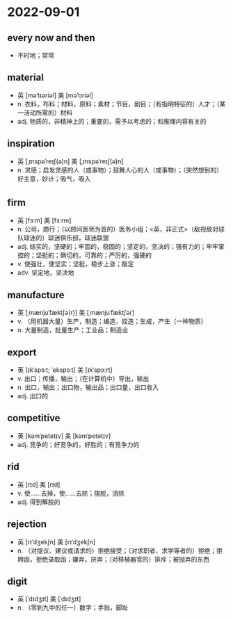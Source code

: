 # 2022-09-01

## every now and then
- 不时地；常常

## material
- 英  [məˈtɪəriəl]   美  [məˈtɪriəl]
- n. 衣料，布料；材料，原料；素材；节目，剧目；（有指明特征的）人才；（某一活动所需的）材料
- adj. 物质的，非精神上的；重要的，需予以考虑的；和推理内容有关的

## inspiration
- 英  [ˌɪnspəˈreɪʃ(ə)n]   美  [ˌɪnspəˈreɪʃ(ə)n]
- n. 灵感；启发灵感的人（或事物）；鼓舞人心的人（或事物）；（突然想到的）好主意，妙计；吸气，吸入

## firm 　 　 　
- 英  [fɜːm]   美  [fɜːrm]
- n. 公司，商行；（以顾问医师为首的）医务小组；<英，非正式>（敌视敌对球队球迷的）球迷俱乐部，球迷联盟
- adj. 结实的，坚硬的；牢固的，稳固的；坚定的，坚决的；强有力的；牢牢掌控的；坚挺的；确切的，可靠的；严厉的，强硬的
- v. 使强壮，使坚实；坚挺，稳步上涨；敲定
- adv. 坚定地，坚决地

## manufacture
- 英  [ˌmænjuˈfæktʃə(r)]   美  [ˌmænjuˈfæktʃər]
- v. （用机器大量）生产，制造；编造，捏造；生成，产生（一种物质）
- n. 大量制造，批量生产；工业品；制造业

## export
- 英  [ɪkˈspɔːt; ˈekspɔːt]   美  [ɪkˈspɔːrt]
- v. 出口；传播，输出；（在计算机中）导出，输出
- n. 出口，输出；出口物，输出品；出口量，出口收入
- adj. 出口的

## competitive
- 英  [kəmˈpetətɪv]   美  [kəmˈpetətɪv]
- adj. 竞争的；好竞争的，好胜的；有竞争力的

## rid
- 英  [rɪd]   美  [rɪd]
- v. 使……去掉，使……去除；摆脱，消除
- adj. 得到解脱的
 
## rejection
- 英  [rɪˈdʒekʃn]   美  [rɪˈdʒekʃn]
- n. （对提议、建议或请求的）拒绝接受；（对求职者、求学等者的）拒绝；拒聘函，拒绝录取函；嫌弃，厌弃；（对移植器官的）排斥；被抛弃的东西

## digit
- 英  [ˈdɪdʒɪt]   美  [ˈdɪdʒɪt]
- n. （零到九中的任一）数字；手指，脚趾
